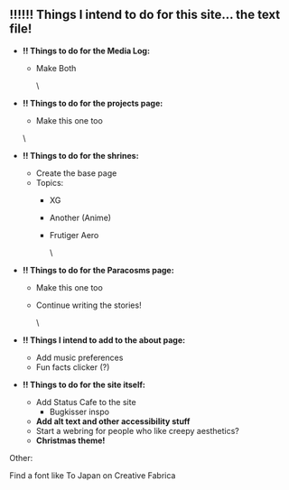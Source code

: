 ## !!!!!! Things I intend to do for this site... the text file!

* **!! Things to do for the Media Log:**
  * Make Both

    \
* **!! Things to do for the projects page:**
  * Make this one too

  \
* **!! Things to do for the shrines:**
  * Create the base page
  * Topics:
    * XG
    * Another (Anime)
    * Frutiger Aero

      \
* **!! Things to do for the Paracosms page:**
  * Make this one too
  * Continue writing the stories!

    \
* **!! Things I intend to add to the about page:**
  * Add music preferences
  * Fun facts clicker (?)


* **!! Things to do for the site itself:**
  * Add Status Cafe to the site
    * Bugkisser inspo
  * **Add alt text and other accessibility stuff**
  * Start a webring for people who like creepy aesthetics?
  * **Christmas theme!**


Other:

Find a font like To Japan on Creative Fabrica